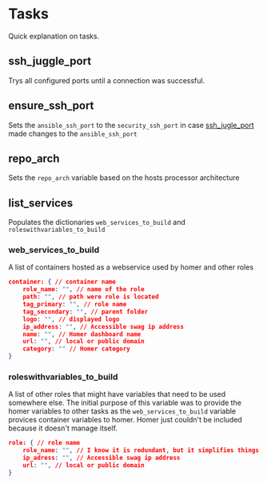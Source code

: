 # Tasks

Quick explanation on tasks.

## ssh_juggle_port

Trys all configured ports until a connection was successful.

## ensure_ssh_port

Sets the `ansible_ssh_port` to the `security_ssh_port` in case [ssh_jugle_port](ssh_juggle_port.yml) made changes to the `ansible_ssh_port`

## repo_arch

Sets the `repo_arch` variable based on the hosts processor architecture

## list_services

Populates the dictionaries `web_services_to_build` and `roleswithvariables_to_build`

### web_services_to_build

A list of containers hosted as a webservice used by homer and other roles

```json
container: { // container name
    role_name: "", // name of the role
    path: "", // path were role is located
    tag_primary: "", // role name
    tag_secondary: "", // parent folder
    logo: "", // displayed logo
    ip_address: "", // Accessible swag ip address
    name: "", // Homer dashboard name
    url: "", // local or public domain
    category: "" // Homer category
}
```

### roleswithvariables_to_build

A list of other roles that might have variables that need to be used somewhere else.
The initial purpose of this variable was to provide the homer variables to other tasks as the `web_services_to_build` variable provices container variables to homer. Homer just couldn't be included because it doesn't manage itself.

```json
role: { // role name
    role_name: "", // I know it is redundant, but it simplifies things
    ip_adress: "", // Accessible swag ip address
    url: "", // local or public domain
}
```
